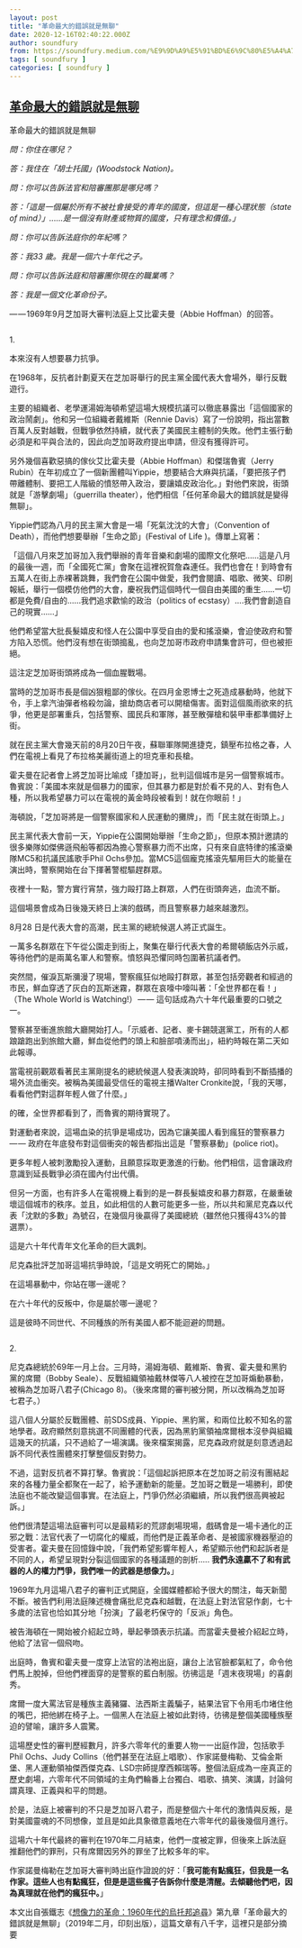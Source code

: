 ```yaml
---
layout: post
title: "革命最大的錯誤就是無聊"
date: 2020-12-16T02:40:22.000Z
author: soundfury
from: https://soundfury.medium.com/%E9%9D%A9%E5%91%BD%E6%9C%80%E5%A4%A7%E7%9A%84%E9%8C%AF%E8%AA%A4%E5%B0%B1%E6%98%AF%E7%84%A1%E8%81%8A-b0b2e1ff989b?source=rss-37ea7441b075------2
tags: [ soundfury ]
categories: [ soundfury ]
---
```

<!--1608086422000-->
[革命最大的錯誤就是無聊](https://soundfury.medium.com/%E9%9D%A9%E5%91%BD%E6%9C%80%E5%A4%A7%E7%9A%84%E9%8C%AF%E8%AA%A4%E5%B0%B1%E6%98%AF%E7%84%A1%E8%81%8A-b0b2e1ff989b?source=rss-37ea7441b075------2)
------

<div>
<p>革命最大的錯誤就是無聊</p><p><em>問：你住在哪兒？</em></p><p><em>答：我住在「胡士托國」(Woodstock Nation)。</em></p><p><em>問：你可以告訴法官和陪審團那是哪兒嗎？</em></p><p><em>答：「這是一個屬於所有不被社會接受的青年的國度，但這是一種心理狀態（state of mind）」..….是一個沒有財產或物質的國度，只有理念和價值。」</em></p><p><em>問：你可以告訴法庭你的年紀嗎？</em></p><p><em>答：我33 歲。我是一個六十年代之子。</em></p><p><em>問：你可以告訴法庭和陪審團你現在的職業嗎？</em></p><p><em>答：我是一個文化革命份子。</em></p><p>— — 1969年9月芝加哥大審判法庭上艾比霍夫曼（Abbie Hoffman）的回答。</p><figure><img alt="" src="https://cdn-images-1.medium.com/max/1024/1*zABI628v8iKgWK8u3c1D2Q.jpeg" /></figure><p>1.</p><p>本來沒有人想要暴力抗爭。</p><p>在1968年，反抗者計劃夏天在芝加哥舉行的民主黨全國代表大會場外，舉行反戰遊行。</p><p>主要的組織者、老學運湯姆海頓希望這場大規模抗議可以徹底暴露出「這個國家的政治鬧劇」。他和另一位組織者戴維斯（Rennie Davis）寫了一份說明，指出當數百萬人反對越戰，但戰爭依然持續，就代表了美國民主體制的失敗。他們主張行動必須是和平與合法的，因此向芝加哥政府提出申請，但沒有獲得許可。</p><p>另外幾個喜歡惡搞的傢伙艾比霍夫曼（Abbie Hoffman）和傑瑞魯賓（Jerry Rubin）在年初成立了一個新團體叫Yippie，想要結合大麻與抗議，「要把孩子們帶離體制、要把工人階級的憤怒帶入政治，要讓嬉皮政治化。」對他們來說，街頭就是「游擊劇場」（guerrilla theater），他們相信「任何革命最大的錯誤就是變得無聊」。</p><p>Yippie們認為八月的民主黨大會是一場「死氣沈沈的大會」（Convention of Death），而他們想要舉辦「生命之節」(Festival of Life )。傳單上寫著：</p><p>「這個八月來芝加哥加入我們舉辦的青年音樂和劇場的國際文化祭吧……這是八月的最後一週，而「全國死亡黨」會聚在這裡祝賀詹森連任。我們也會在！到時會有五萬人在街上赤裸著跳舞，我們會在公園中做愛，我們會閱讀、唱歌、微笑、印刷報紙，舉行一個模仿他們的大會，慶祝我們這個時代一個自由美國的重生……一切都是免費/自由的……我們追求歡愉的政治（politics of ecstasy）….我們會創造自己的現實……」</p><p>他們希望當大批長髮嬉皮和怪人在公園中享受自由的愛和搖滾樂，會迫使政府和警方陷入恐慌。他們沒有想在街頭搗亂，也向芝加哥市政府申請集會許可，但也被拒絕。</p><p>這注定芝加哥街頭將成為一個血腥戰場。</p><p>當時的芝加哥市長是個凶狠粗鄙的傢伙。在四月金恩博士之死造成暴動時，他就下令，手上拿汽油彈者格殺勿論，搶劫商店者可以開槍傷害。面對這個風雨欲來的抗爭，他更是部署重兵，包括警察、國民兵和軍隊，甚至散彈槍和裝甲車都準備好上街。</p><p>就在民主黨大會幾天前的8月20日午夜，蘇聯軍隊開進捷克，鎮壓布拉格之春，人們在電視上看見了布拉格美麗街道上的坦克車和長槍。</p><p>霍夫曼在記者會上將芝加哥比喻成「捷加哥」，批判這個城市是另一個警察城市。魯賓說：「美國本來就是個暴力的國家，但其暴力都是對於看不見的人、對有色人種，所以我希望暴力可以在電視的黃金時段被看到！就在你眼前！」</p><p>海頓說，「芝加哥將是一個警察國家和人民運動的攤牌」，而「民主就在街頭上。」</p><p>民主黨代表大會前一天，Yippie在公園開始舉辦「生命之節」，但原本預計邀請的很多樂隊如傑佛遜飛船等都因為擔心警察暴力而不出席，只有來自底特律的搖滾樂隊MC5和抗議民謠歌手Phil Ochs參加。當MC5這個龐克搖滾先驅用巨大的能量在演出時，警察開始在台下揮著警棍驅趕群眾。</p><p>夜裡十一點，警方實行宵禁，強力毆打路上群眾，人們在街頭奔逃，血流不斷。</p><p>這個場景會成為日後幾天終日上演的戲碼，而且警察暴力越來越激烈。</p><p>8月28 日是代表大會的高潮，民主黨的總統候選人將正式誕生。</p><p>一萬多名群眾在下午從公園走到街上，聚集在舉行代表大會的希爾頓飯店外示威，等待他們的是兩萬名軍人和警察。憤怒與恐懼同時包圍著抗議者們。</p><p>突然間，催淚瓦斯瀰漫了現場，警察瘋狂似地毆打群眾，甚至包括旁觀者和經過的市民，鮮血穿透了灰白的瓦斯迷霧，群眾在哀嚎中嚎叫著：「全世界都在看！」（The Whole World is Watching!） — — 這句話成為六十年代最重要的口號之一。</p><p>警察甚至衝進旅館大廳開始打人。「示威者、記者、麥卡錫競選黨工，所有的人都踉蹌跑出到旅館大廳，鮮血從他們的頭上和臉部噴湧而出」，紐約時報在第二天如此報導。</p><p>當電視前觀眾看著民主黨剛提名的總統候選人發表演說時，卻同時看到不斷插播的場外流血衝突。被稱為美國最受信任的電視主播Walter Cronkite說，「我的天哪，看看他們對這群年輕人做了什麼。」</p><p>的確，全世界都看到了，而魯賓的期待實現了。</p><p>對運動者來說，這場血染的抗爭是場成功，因為它讓美國人看到瘋狂的警察暴力 — — 政府在年底發布對這個衝突的報告都指出這是「警察暴動」(police riot)。</p><p>更多年輕人被刺激勵投入運動，且願意採取更激進的行動。他們相信，這會讓政府意識到延長戰爭必須在國內付出代價。</p><p>但另一方面，也有許多人在電視機上看到的是一群長髮嬉皮和暴力群眾，在嚴重破壞這個城市的秩序。並且，如此相信的人數可能更多一些，所以共和黨尼克森以代表「沈默的多數」為號召，在幾個月後贏得了美國總統（雖然他只獲得43%的普選票）。</p><p>這是六十年代青年文化革命的巨大諷刺。</p><p>尼克森批評芝加哥這場抗爭時說，「這是文明死亡的開始。」</p><p>在這場暴動中，你站在哪一邊呢？</p><p>在六十年代的反叛中，你是屬於哪一邊呢？</p><p>這是彼時不同世代、不同種族的所有美國人都不能迴避的問題。</p><figure><img alt="" src="https://cdn-images-1.medium.com/max/640/1*7x9EWUhAbPvhb53ZnO_nww.jpeg" /></figure><p>2.</p><p>尼克森總統於69年一月上台。三月時，湯姆海頓、戴維斯、魯賓、霍夫曼和黑豹黨的席爾（Bobby Seale）、反戰組織領袖戴林傑等八人被控在芝加哥煽動暴動，被稱為芝加哥八君子(Chicago 8)。（後來席爾的審判被分開，所以改稱為芝加哥七君子。）</p><p>這八個人分屬於反戰團體、前SDS成員、Yippie、黑豹黨，和兩位比較不知名的當地學者。政府顯然刻意挑選不同團體的代表，因為黑豹黨領袖席爾根本沒參與組織這幾天的抗議，只不過給了一場演講。後來檔案揭露，尼克森政府就是刻意透過起訴不同代表性團體來打擊整個反對勢力。</p><p>不過，這對反抗者不算打擊。魯賓說：「這個起訴把原本在芝加哥之前沒有團結起來的各種力量全都聚在一起了，給予運動新的能量。芝加哥之戰是一場勝利，即使法庭也不能改變這個事實。在法庭上，鬥爭仍然必須繼續，所以我們很高興被起訴。」</p><p>他們很清楚這場法庭審判可以是最精彩的荒謬劇場現場，戲碼會是一場卡通化的正邪之戰：法官代表了一切腐化的權威，而他們是正義革命者、是被國家機器壓迫的受害者。霍夫曼在回憶錄中說，「我們希望影響年輕人，希望顯示他們和起訴者是不同的人，希望呈現對分裂這個國家的各種議題的剖析….. <strong>我們永遠贏不了和有武器的人的權力鬥爭，我們唯一的武器是想像力。</strong>」</p><p>1969年九月這場八君子的審判正式開庭，全國媒體都給予很大的關注，每天新聞不斷。被告們利用法庭陳述機會痛批尼克森和越戰，在法庭上對法官惡作劇，七十多歲的法官也恰如其分地「扮演」了最老朽保守的「反派」角色。</p><p>被告海頓在一開始被介紹起立時，舉起拳頭表示抗議。而當霍夫曼被介紹起立時，他給了法官一個飛吻。</p><p>出庭時，魯賓和霍夫曼一度穿上法官的法袍出庭，讓台上法官臉都氣紅了，命令他們馬上脫掉，但他們裡面穿的是警察的藍白制服。彷彿這是「週末夜現場」的喜劇秀。</p><p>席爾一度大罵法官是種族主義豬玀、法西斯主義騙子，結果法官下令用毛巾堵住他的嘴巴，把他綁在椅子上。一個黑人在法庭上被如此對待，彷彿是整個美國種族壓迫的譬喻，讓許多人震驚。</p><p>這場歷史性的審判歷經數月，許多六零年代的重要人物一一出庭作證，包括歌手Phil Ochs、Judy Collins（他們甚至在法庭上唱歌）、作家諾曼梅勒、艾倫金斯堡、黑人運動領袖傑西傑克森、LSD宗師提摩西賴瑞等。整個法庭成為一座真正的歷史劇場，六零年代不同領域的主角們輪番上台獨白、唱歌、搞笑、演講，討論何謂真理、正義與和平的問題。</p><p>於是，法庭上被審判的不只是芝加哥八君子，而是整個六十年代的激情與反叛，是對美國靈魂的不同想像，並且是如此具象徵意義地在六零年代的最後幾個月進行。</p><p>這場六十年代最終的審判在1970年二月結束，他們一度被定罪，但後來上訴法庭推翻他們的罪刑，只有席爾因另外的罪坐了比較多年的牢。</p><p>作家諾曼梅勒在芝加哥大審判時出庭作證說的好：「<strong>我可能有點瘋狂，但我是一名作家。這些人也有點瘋狂，但是是這些瘋子告訴你什麼是清醒。去傾聽他們吧，因為真理就在他們的瘋狂中。</strong>」</p><p>本文出自張鐵志《<a href="https://www.books.com.tw/products/0010812354">想像力的革命：1960年代的烏托邦追尋</a>》第九章「革命最大的錯誤就是無聊」（2019年二月，印刻出版），這篇文章有八千字，這裡只是部分摘要</p><img src="https://medium.com/_/stat?event=post.clientViewed&referrerSource=full_rss&postId=b0b2e1ff989b" width="1" height="1" alt="">
</div>

